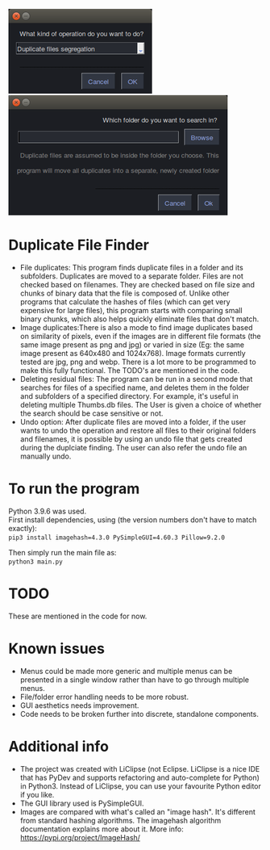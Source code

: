 ![Alt text](images/initialScreen.png?raw=true "Main menu")  
![Alt text](images/folderChoice.png?raw=true "Choosing the folder")  
  
# Duplicate File Finder  
* File duplicates: This program finds duplicate files in a folder and its subfolders. Duplicates are moved to a separate folder. Files are not checked based on filenames. They are checked based on file size and chunks of binary data that the file is composed of. Unlike other programs that calculate the hashes of files (which can get very expensive for large files), this program starts with comparing small binary chunks, which also helps quickly eliminate files that don't match.
* Image duplicates:There is also a mode to find image duplicates based on similarity of pixels, even if the images are in different file formats (the same image present as png and jpg) or varied in size (Eg: the same image present as 640x480 and 1024x768). Image formats currently tested are jpg, png and webp. There is a lot more to be programmed to make this fully functional. The TODO's are mentioned in the code.
* Deleting residual files: The program can be run in a second mode that searches for files of a specified name, and deletes them in the folder and subfolders of a specified directory. For example, it's useful in deleting multiple Thumbs.db files. The User is given a choice of whether the search should be case sensitive or not.
* Undo option: After duplicate files are moved into a folder, if the user wants to undo the operation and restore all files to their original folders and filenames, it is possible by using an undo file that gets created during the duplciate finding. The user can also refer the undo file an manually undo.

  
# To run the program  
Python 3.9.6 was used.  
First install dependencies, using (the version numbers don't have to match exactly):  
`pip3 install imagehash=4.3.0 PySimpleGUI=4.60.3 Pillow=9.2.0`    
  
Then simply run the main file as:  
`python3 main.py`  
  
# TODO
These are mentioned in the code for now.

# Known issues
* Menus could be made more generic and multiple menus can be presented in a single window rather than have to go through multiple menus.
* File/folder error handling needs to be more robust.
* GUI aesthetics needs improvement.
* Code needs to be broken further into discrete, standalone components.

# Additional info
* The project was created with LiClipse (not Eclipse. LiClipse is a nice IDE that has PyDev and supports refactoring and auto-complete for Python) in Python3. Instead of LiClipse, you can use your favourite Python editor if you like.
* The GUI library used is PySimpleGUI.
* Images are compared with what's called an "image hash". It's different from standard hashing algorithms. The imagehash algorithm documentation explains more about it. More info: https://pypi.org/project/ImageHash/
  
  
